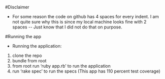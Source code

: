 #Disclaimer

- For some reason the code on github has 4 spaces for every indent. I am not quite sure why this is since my local machine looks fine with 2 spaces -- Just know that I did not do that on purpose.

#Running the app

- Running the application:
1. clone the repo
2. bundle from root
3. from root run ‘ruby app.rb’ to run the application
4. run ‘rake spec’ to run the specs (This app has 110 percent test coverage)


